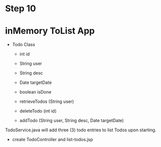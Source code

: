 # Step 10
# inMemory ToList App
- Todo Class
    - int id
    - String user
    - String desc
    - Date targetDate
    - boolean isDone

    - retrieveTodos (String user)
    - deleteTodo (int id)
    - addTodo (String user, String desc, Date targetDate)

TodoService.java will add three (3) todo entries to list Todos upon starting.

- create TodoController and list-todos.jsp
